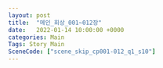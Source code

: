```yaml
---
layout: post
title:  "메인_회상_001~012장"
date:   2022-01-14 10:00:00 +0000
categories: Main
Tags: Story Main
SceneCode: ["scene_skip_cp001-012_q1_s10"]
---
```

